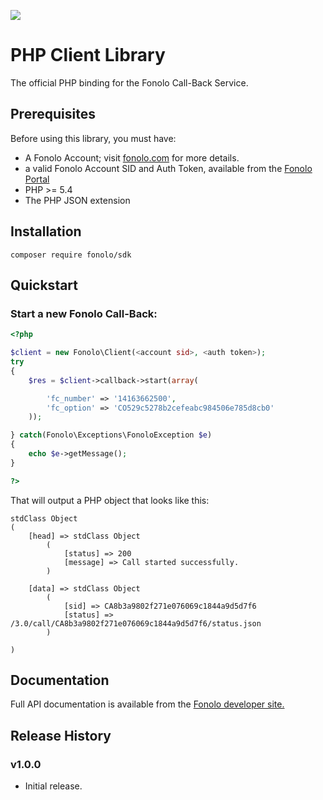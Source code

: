 <a href="https://fonolo.com" target="_blank"><img src="https://portal.fonolo.com/static/1.0/images/fonolo_logo_large.png"/></a>

# PHP Client Library

The official PHP binding for the Fonolo Call-Back Service.

## Prerequisites

Before using this library, you must have:

* A Fonolo Account; visit [fonolo.com](https://fonolo.com/) for more details.
* a valid Fonolo Account SID and Auth Token, available from the [Fonolo Portal](https://portal.fonolo.com/)
* PHP >= 5.4
* The PHP JSON extension

## Installation

```
composer require fonolo/sdk
```

## Quickstart

### Start a new Fonolo Call-Back:

```php
<?php

$client = new Fonolo\Client(<account sid>, <auth token>);
try
{
    $res = $client->callback->start(array(

        'fc_number' => '14163662500',
        'fc_option' => 'CO529c5278b2cefeabc984506e785d8cb0'
    ));

} catch(Fonolo\Exceptions\FonoloException $e)
{
    echo $e->getMessage();
}

?>
```

That will output a PHP object that looks like this:

```
stdClass Object
(
    [head] => stdClass Object
        (
            [status] => 200
            [message] => Call started successfully.
        )

    [data] => stdClass Object
        (
            [sid] => CA8b3a9802f271e076069c1844a9d5d7f6
            [status] => /3.0/call/CA8b3a9802f271e076069c1844a9d5d7f6/status.json
        )

)
```

## Documentation

Full API documentation is available from the [Fonolo developer site.][fonolo dev site]

## Release History

### v1.0.0
* Initial release.

[fonolo dev site]:  https://fonolo.com/help/api/
